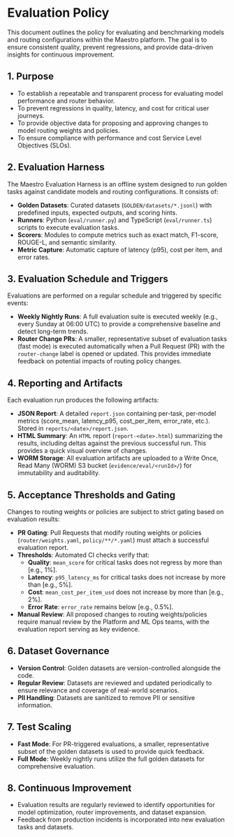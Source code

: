 # Evaluation Policy

This document outlines the policy for evaluating and benchmarking models and routing configurations within the Maestro platform. The goal is to ensure consistent quality, prevent regressions, and provide data-driven insights for continuous improvement.

## 1. Purpose

- To establish a repeatable and transparent process for evaluating model performance and router behavior.
- To prevent regressions in quality, latency, and cost for critical user journeys.
- To provide objective data for proposing and approving changes to model routing weights and policies.
- To ensure compliance with performance and cost Service Level Objectives (SLOs).

## 2. Evaluation Harness

The Maestro Evaluation Harness is an offline system designed to run golden tasks against candidate models and routing configurations. It consists of:

- **Golden Datasets**: Curated datasets (`GOLDEN/datasets/*.jsonl`) with predefined inputs, expected outputs, and scoring hints.
- **Runners**: Python (`eval/runner.py`) and TypeScript (`eval/runner.ts`) scripts to execute evaluation tasks.
- **Scorers**: Modules to compute metrics such as exact match, F1-score, ROUGE-L, and semantic similarity.
- **Metric Capture**: Automatic capture of latency (p95), cost per item, and error rates.

## 3. Evaluation Schedule and Triggers

Evaluations are performed on a regular schedule and triggered by specific events:

- **Weekly Nightly Runs**: A full evaluation suite is executed weekly (e.g., every Sunday at 06:00 UTC) to provide a comprehensive baseline and detect long-term trends.
- **Router Change PRs**: A smaller, representative subset of evaluation tasks (fast mode) is executed automatically when a Pull Request (PR) with the `router-change` label is opened or updated. This provides immediate feedback on potential impacts of routing policy changes.

## 4. Reporting and Artifacts

Each evaluation run produces the following artifacts:

- **JSON Report**: A detailed `report.json` containing per-task, per-model metrics (score_mean, latency_p95, cost_per_item, error_rate, etc.). Stored in `reports/<date>/report.json`.
- **HTML Summary**: An `HTML` report (`report-<date>.html`) summarizing the results, including deltas against the previous successful run. This provides a quick visual overview of changes.
- **WORM Storage**: All evaluation artifacts are uploaded to a Write Once, Read Many (WORM) S3 bucket (`evidence/eval/<runId>/`) for immutability and auditability.

## 5. Acceptance Thresholds and Gating

Changes to routing weights or policies are subject to strict gating based on evaluation results:

- **PR Gating**: Pull Requests that modify routing weights or policies (`router/weights.yaml`, `policy/**/*.yaml`) must attach a successful evaluation report.
- **Thresholds**: Automated CI checks verify that:
    - **Quality**: `mean_score` for critical tasks does not regress by more than [e.g., 1%].
    - **Latency**: `p95_latency_ms` for critical tasks does not increase by more than [e.g., 5%].
    - **Cost**: `mean_cost_per_item_usd` does not increase by more than [e.g., 2%].
    - **Error Rate**: `error_rate` remains below [e.g., 0.5%].
- **Manual Review**: All proposed changes to routing weights/policies require manual review by the Platform and ML Ops teams, with the evaluation report serving as key evidence.

## 6. Dataset Governance

- **Version Control**: Golden datasets are version-controlled alongside the code.
- **Regular Review**: Datasets are reviewed and updated periodically to ensure relevance and coverage of real-world scenarios.
- **PII Handling**: Datasets are sanitized to remove PII or sensitive information.

## 7. Test Scaling

- **Fast Mode**: For PR-triggered evaluations, a smaller, representative subset of the golden datasets is used to provide quick feedback.
- **Full Mode**: Weekly nightly runs utilize the full golden datasets for comprehensive evaluation.

## 8. Continuous Improvement

- Evaluation results are regularly reviewed to identify opportunities for model optimization, router improvements, and dataset expansion.
- Feedback from production incidents is incorporated into new evaluation tasks and datasets.
